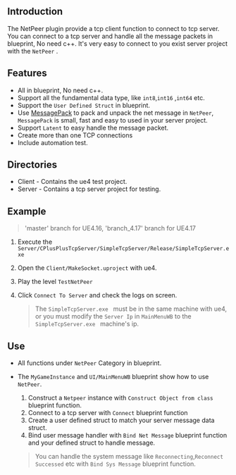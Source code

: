 ## Introduction

The NetPeer plugin provide a tcp client function to connect to tcp server. You can connect to a tcp server and handle all the message packets in blueprint, No need c++. It's very easy to connect to you exist server project with the `NetPeer` .

## Features

* All in blueprint, No need c++.
* Support all the fundamental data type, like `int8`,`int16` ,`int64` etc.
* Support the `User Defined Struct` in blueprint.
* Use  [MessagePack](http://msgpack.org/) to pack and unpack the net message in `NetPeer`, `MessagePack` is small, fast and easy to used in your server project.
* Support `Latent` to easy handle the message packet.
* Create more than one TCP connections
* Include automation test.

## Directories 

* Client - Contains the ue4 test project.
* Server - Contains a tcp server project for testing. 

## Example

> 'master' branch for UE4.16, 'branch_4.17' branch for UE4.17 

1. Execute the `Server/CPlusPlusTcpServer/SimpleTcpServer/Release/SimpleTcpServer.exe`

2. Open the `Client/MakeSocket.uproject` with ue4.

3. Play the level `TestNetPeer`

4. Click `Connect To Server` and check the logs on screen.  

   > The `SimpleTcpServer.exe ` must be in the same machine with ue4, or you must modify the `Server Ip` in `MainMenuWB` to the `SimpleTcpServer.exe ` machine's  ip.

## Use  

* All functions under `NetPeer` Category in blueprint.

* The `MyGameInstance` and `UI/MainMenuWB` blueprint show how to use `NetPeer`.

  1. Construct a `Netpeer` instance with `Construct Object from class` blueprint function.
  2. Connect to a tcp server with `Connect` blueprint function
  3. Create a user defined struct to match your server message data struct.
  4. Bind user message handler with `Bind Net Message` blueprint function and your defined struct to handle message.   

  > You can handle the system message like `Reconnecting`,`Reconnect Successed` etc with `Bind Sys Message` blueprint function.  

  ​
